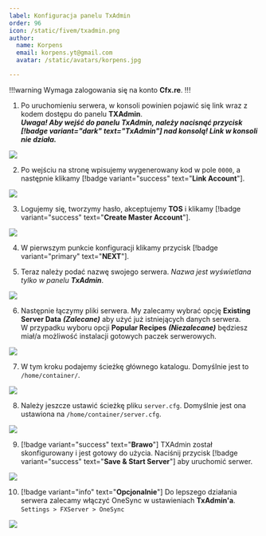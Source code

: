 ```yaml
---
label: Konfiguracja panelu TxAdmin
order: 96
icon: /static/fivem/txadmin.png
author:
  name: Korpens
  email: korpens.yt@gmail.com
  avatar: /static/avatars/korpens.jpg

---
```

!!!warning
Wymaga zalogowania się na konto **Cfx.re**.
!!!
  

1. Po uruchomieniu serwera, w konsoli powinien pojawić się link wraz z kodem dostępu do panelu **TXAdmin**.<br>
***Uwaga! Aby wejść do panelu TxAdmin, należy nacisnąć przycisk [!badge variant="dark" text="**TxAdmin**"] nad konsolą! Link w konsoli nie działa.***

  

![](/static/fivem/tx2.1.png)

  

2. Po wejściu na stronę wpisujemy wygenerowany kod w pole `0000`, a następnie klikamy [!badge variant="success" text="**Link Account**"].

  

![](/static/fivem/tx2.2.png)

  

3. Logujemy się, tworzymy hasło, akceptujemy **TOS** i klikamy [!badge variant="success" text="**Create Master Account**"].


![](/static/fivem/tx2.3.png)


4. W pierwszym punkcie konfiguracji klikamy przycisk [!badge variant="primary" text="**NEXT**"].

5. Teraz należy podać nazwę swojego serwera. *Nazwa jest wyświetlana tylko w panelu* ***TxAdmin***. 

  
![](/static/fivem/tx2.4.png)


6. Następnie łączymy pliki serwera. My zalecamy wybrać opcję **Existing Server Data** ***(Zalecane)*** aby użyć już istniejących danych serwera.<br>
W przypadku wyboru opcji **Popular Recipes** ***(Niezalecane)*** będziesz miał/a możliwość instalacji gotowych paczek serwerowych.


![](/static/fivem/tx2.5.png)


7. W tym kroku podajemy ścieżkę głównego katalogu. Domyślnie jest to `/home/container/`.


![](/static/fivem/tx2.6.png)


8. Należy jeszcze ustawić ścieżkę pliku `server.cfg`. Domyślnie jest ona ustawiona na `/home/container/server.cfg`.


![](/static/fivem/tx2.7.png)


9. [!badge variant="success" text="**Brawo**"] TXAdmin został skonfigurowany i jest gotowy do użycia. Naciśnij przycisk [!badge variant="success" text="**Save & Start Server**"] aby uruchomić serwer.


![](/static/fivem/tx2.8.png) 


10. [!badge variant="info" text="**Opcjonalnie**"] Do lepszego działania serwera zalecamy włączyć OneSync w ustawieniach **TxAdmin'a**.<br>
`Settings > FXServer > OneSync`


![](/static/fivem/tx2.9.png)
